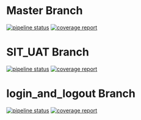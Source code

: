 # Master Branch

[![pipeline status](https://gitlab.com/PPL2018csui/Kelas-C/PPL2018-C7/badges/master/pipeline.svg)](https://gitlab.com/PPL2018csui/Kelas-C/PPL2018-C7/commits/master)
[![coverage report](https://gitlab.com/PPL2018csui/Kelas-C/PPL2018-C7/badges/master/coverage.svg)](https://gitlab.com/PPL2018csui/Kelas-C/PPL2018-C7/commits/master)

# SIT_UAT Branch

[![pipeline status](https://gitlab.com/PPL2018csui/Kelas-C/PPL2018-C7/badges/sit_uat/pipeline.svg)](https://gitlab.com/PPL2018csui/Kelas-C/PPL2018-C7/commits/sit_uat)
[![coverage report](https://gitlab.com/PPL2018csui/Kelas-C/PPL2018-C7/badges/sit_uat/coverage.svg)](https://gitlab.com/PPL2018csui/Kelas-C/PPL2018-C7/commits/sit_uat)

# login_and_logout Branch

[![pipeline status](https://gitlab.com/PPL2018csui/Kelas-C/PPL2018-C7/badges/login_and_logout/pipeline.svg)](https://gitlab.com/PPL2018csui/Kelas-C/PPL2018-C7/commits/login_and_logout)
[![coverage report](https://gitlab.com/PPL2018csui/Kelas-C/PPL2018-C7/badges/login_and_logout/coverage.svg)](https://gitlab.com/PPL2018csui/Kelas-C/PPL2018-C7/commits/login_and_logout)
